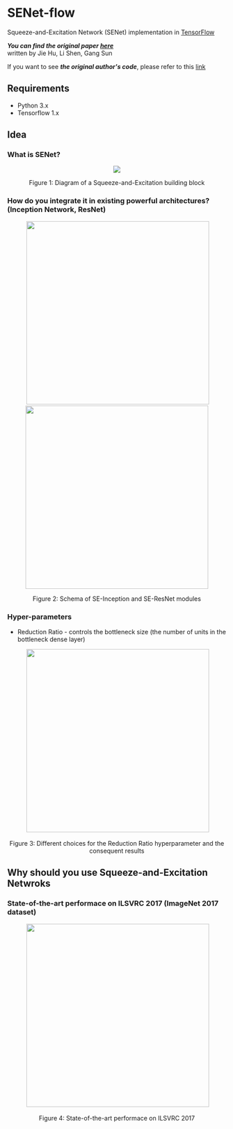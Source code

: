 # SENet-flow
Squeeze-and-Excitation Network (SENet) implementation in [TensorFlow](https://www.tensorflow.org)

***You can find the original paper [here](https://arxiv.org/pdf/1709.01507.pdf)*** <br>
written by Jie Hu, Li Shen, Gang Sun

If you want to see ***the original author's code***, please refer to this [link](https://github.com/hujie-frank/SENet)

## Requirements
 - Python 3.x
 - Tensorflow 1.x

## Idea
### What is SENet?
<div align="center">
  <img src="https://github.com/VIVelev/SENet-flow/blob/master/figures/SE-pipeline.jpg">
</div>
<p align="center">
  Figure 1: Diagram of a Squeeze-and-Excitation building block
</p>

### How do you integrate it in existing powerful architectures? (Inception Network, ResNet)
<div align="center">
   <img src="https://github.com/VIVelev/SENet-flow/blob/master/figures/SE-Inception-module.jpg" width="420">
  <img src="https://github.com/VIVelev/SENet-flow/blob/master/figures/SE-ResNet-module.jpg"  width="420">
</div>
<p align="center">
  Figure 2: Schema of SE-Inception and SE-ResNet modules
</p>

### Hyper-parameters
 - Reduction Ratio - controls the bottleneck size (the number of units in the bottleneck dense layer)
<div align="center">
   <img src="https://github.com/VIVelev/SENet-flow/blob/master/figures/Reduction-Ratio.jpg" width="420">
</div>
<p align="center">
  Figure 3: Different choices for the Reduction Ratio hyperparameter and the consequent results
</p>

## Why should you use Squeeze-and-Excitation Netwroks
### State-of-the-art performace on ILSVRC 2017 (ImageNet 2017 dataset)
<div align="center">
   <img src="https://github.com/VIVelev/SENet-flow/blob/master/figures/State-of-the-art.jpg" width="420">
</div>
<p align="center">
  Figure 4: State-of-the-art performace on ILSVRC 2017
</p>
